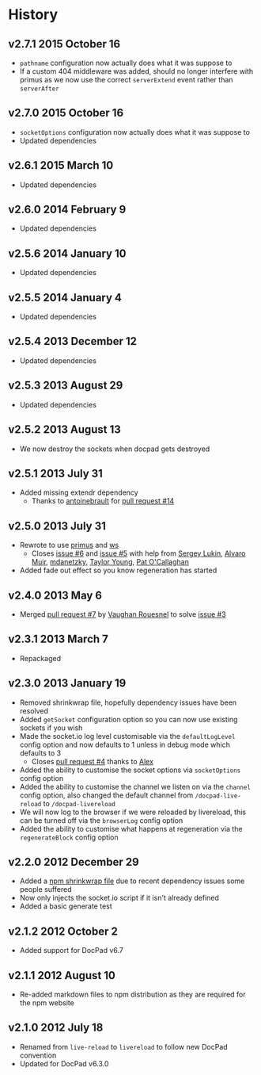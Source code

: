 # History

## v2.7.1 2015 October 16
- `pathname` configuration now actually does what it was suppose to
- If a custom 404 middleware was added, should no longer interfere with primus as we now use the correct `serverExtend` event rather than `serverAfter`

## v2.7.0 2015 October 16
- `socketOptions` configuration now actually does what it was suppose to
- Updated dependencies

## v2.6.1 2015 March 10
- Updated dependencies

## v2.6.0 2014 February 9
- Updated dependencies

## v2.5.6 2014 January 10
- Updated dependencies

## v2.5.5 2014 January 4
- Updated dependencies

## v2.5.4 2013 December 12
- Updated dependencies

## v2.5.3 2013 August 29
- Updated dependencies

## v2.5.2 2013 August 13
- We now destroy the sockets when docpad gets destroyed

## v2.5.1 2013 July 31
- Added missing extendr dependency
	- Thanks to [antoinebrault](https://github.com/antoinebrault) for [pull request #14](https://github.com/docpad/docpad-plugin-livereload/pull/14)

## v2.5.0 2013 July 31
- Rewrote to use [primus](https://github.com/3rd-Eden/primus) and [ws](https://github.com/einaros/ws)
	- Closes [issue #6](https://github.com/docpad/docpad-plugin-livereload/issues/6) and [issue #5](https://github.com/docpad/docpad-plugin-livereload/issues/5) with help from [Sergey Lukin](https://github.com/sergeylukin), [Alvaro Muir](https://github.com/alvaromuir), [mdanetzky](https://github.com/mdanetzky), [Taylor Young](https://github.com/digitaldesigndj), [Pat O'Callaghan](https://github.com/patocallaghan)
- Added fade out effect so you know regeneration has started

## v2.4.0 2013 May 6
- Merged [pull request #7](https://github.com/docpad/docpad-plugin-livereload/pull/7) by [Vaughan Rouesnel](https://github.com/vjpr) to solve [issue #3](https://github.com/docpad/docpad-plugin-livereload/issues/3)

## v2.3.1 2013 March 7
- Repackaged

## v2.3.0 2013 January 19
- Removed shrinkwrap file, hopefully dependency issues have been resolved
- Added `getSocket` configuration option so you can now use existing sockets if you wish
- Made the socket.io log level customisable via the `defaultLogLevel` config option and now defaults to 1 unless in debug mode which defaults to 3
	- Closes [pull request #4](https://github.com/docpad/docpad-plugin-livereload/pull/4) thanks to [Alex](https://github.com/amesarosh)
- Added the ability to customise the socket options via `socketOptions` config option
- Added the ability to customise the channel we listen on via the `channel` config option, also changed the default channel from `/docpad-live-reload` to `/docpad-livereload`
- We will now log to the browser if we were reloaded by livereload, this can be turned off via the `browserLog` config option
- Added the ability to customise what happens at regeneration via the `regenerateBlock` config option

## v2.2.0 2012 December 29
- Added a [npm shrinkwrap file](https://npmjs.org/doc/shrinkwrap.html) due to recent dependency issues some people suffered
- Now only injects the socket.io script if it isn't already defined
- Added a basic generate test

## v2.1.2 2012 October 2
- Added support for DocPad v6.7

## v2.1.1 2012 August 10
- Re-added markdown files to npm distribution as they are required for the npm website

## v2.1.0 2012 July 18
- Renamed from `live-reload` to `livereload` to follow new DocPad convention
- Updated for DocPad v6.3.0
